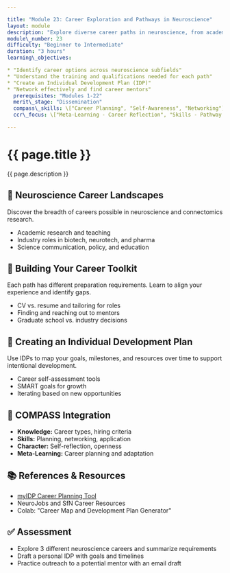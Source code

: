 ```yaml
---

title: "Module 23: Career Exploration and Pathways in Neuroscience"
layout: module
description: "Explore diverse career paths in neuroscience, from academia and industry to science policy and entrepreneurship."
module\_number: 23
difficulty: "Beginner to Intermediate"
duration: "3 hours"
learning\_objectives:

* "Identify career options across neuroscience subfields"
* "Understand the training and qualifications needed for each path"
* "Create an Individual Development Plan (IDP)"
* "Network effectively and find career mentors"
  prerequisites: "Modules 1-22"
  merit\_stage: "Dissemination"
  compass\_skills: \["Career Planning", "Self-Awareness", "Networking"]
  ccr\_focus: \["Meta-Learning - Career Reflection", "Skills - Pathway Mapping"]

---
```


<div class="main-content">
  <div class="hero">
    <div class="hero-content">
      <h1>{{ page.title }}</h1>
      <p class="hero-subtitle">{{ page.description }}</p>
    </div>
  </div>

  <section class="section">
    <h2>💼 Neuroscience Career Landscapes</h2>
    <p>Discover the breadth of careers possible in neuroscience and connectomics research.</p>
    <ul>
      <li>Academic research and teaching</li>
      <li>Industry roles in biotech, neurotech, and pharma</li>
      <li>Science communication, policy, and education</li>
    </ul>
  </section>

  <section class="section">
    <h2>🔹 Building Your Career Toolkit</h2>
    <p>Each path has different preparation requirements. Learn to align your experience and identify gaps.</p>
    <ul>
      <li>CV vs. resume and tailoring for roles</li>
      <li>Finding and reaching out to mentors</li>
      <li>Graduate school vs. industry decisions</li>
    </ul>
  </section>

  <section class="section">
    <h2>💼 Creating an Individual Development Plan</h2>
    <p>Use IDPs to map your goals, milestones, and resources over time to support intentional development.</p>
    <ul>
      <li>Career self-assessment tools</li>
      <li>SMART goals for growth</li>
      <li>Iterating based on new opportunities</li>
    </ul>
  </section>

  <section class="section">
    <h2>🌟 COMPASS Integration</h2>
    <ul>
      <li><strong>Knowledge:</strong> Career types, hiring criteria</li>
      <li><strong>Skills:</strong> Planning, networking, application</li>
      <li><strong>Character:</strong> Self-reflection, openness</li>
      <li><strong>Meta-Learning:</strong> Career planning and adaptation</li>
    </ul>
  </section>

  <section class="section">
    <h2>📚 References & Resources</h2>
    <ul>
      <li><a href="https://myidp.sciencecareers.org/">myIDP Career Planning Tool</a></li>
      <li>NeuroJobs and SfN Career Resources</li>
      <li>Colab: "Career Map and Development Plan Generator"</li>
    </ul>
  </section>

  <section class="section">
    <h2>✅ Assessment</h2>
    <ul>
      <li>Explore 3 different neuroscience careers and summarize requirements</li>
      <li>Draft a personal IDP with goals and timelines</li>
      <li>Practice outreach to a potential mentor with an email draft</li>
    </ul>
  </section>
</div>
